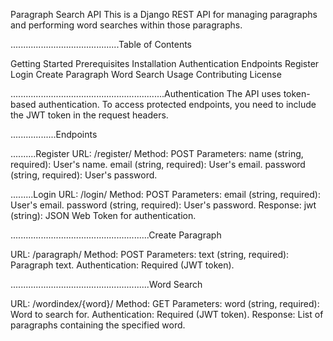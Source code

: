 Paragraph Search API
This is a Django REST API for managing paragraphs and performing word searches within those paragraphs.

...........................................Table of Contents








Getting Started
Prerequisites
Installation
Authentication
Endpoints
Register
Login
Create Paragraph
Word Search
Usage
Contributing
License


.............................................................Authentication
The API uses token-based authentication. To access protected endpoints, you need to include the JWT token in the request headers.

..................Endpoints













..........Register
URL: /register/
Method: POST
Parameters:
name (string, required): User's name.
email (string, required): User's email.
password (string, required): User's password.











.........Login
URL: /login/
Method: POST
Parameters:
email (string, required): User's email.
password (string, required): User's password.
Response:
jwt (string): JSON Web Token for authentication.



.......................................................Create Paragraph






URL: /paragraph/
Method: POST
Parameters:
text (string, required): Paragraph text.
Authentication: Required (JWT token).




.......................................................Word Search









URL: /wordindex/{word}/
Method: GET
Parameters:
word (string, required): Word to search for.
Authentication: Required (JWT token).
Response:
List of paragraphs containing the specified word.






